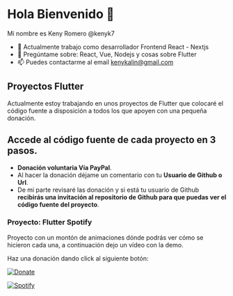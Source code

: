 # Hola Bienvenido 👋
Mi nombre es Keny Romero @kenyk7

- 🔭 Actualmente trabajo como desarrollador Frontend React - Nextjs
- 💬 Pregúntame sobre: React, Vue, Nodejs y cosas sobre Flutter
- 📫 Puedes contactarme al email kenykalin@gmail.com

## Proyectos Flutter
Actualmente estoy trabajando en unos proyectos de Flutter que colocaré el código fuente a disposición a todos los que apoyen con una pequeña donación.

## Accede al código fuente de cada proyecto en 3 pasos.
- **Donación voluntaria Vía PayPal**.
- Al hacer la donación déjame un comentario con tu **Usuario de Github o Url**.
- De mi parte revisaré las donación y si está tu usuario de Github **recibirás una invitación al repositorio de Github para que puedas ver el código fuente del proyecto**.

### Proyecto: Flutter Spotify
Proyecto con un montón de animaciones dónde podrás ver cómo se hicieron cada una, a continuación dejo un vídeo con la demo.

Haz una donación dando click al siguiente botón:

[![Donate](https://www.paypalobjects.com/en_US/i/btn/btn_donate_LG.gif)](https://www.paypal.com/donate/?hosted_button_id=5R3ME9NHL3C78)

[![Spotify](https://res.cloudinary.com/marcomontalbano/image/upload/v1662047502/video_to_markdown/images/youtube--D6lXGheDsqY-c05b58ac6eb4c4700831b2b3070cd403.jpg)](https://www.youtube.com/shorts/D6lXGheDsqY "Spotify")

